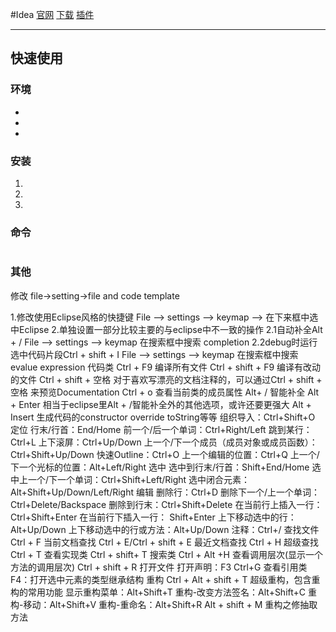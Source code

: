 #Idea
[官网](https://www.jetbrains.com/)
[下载](https://www.jetbrains.com/idea/download/#section=windows)
[插件](https://plugins.jetbrains.com/idea)
***
## 快速使用
### 环境
*
*
*
### 安装
1.
2.
3.
### 命令
```

```
### 其他
修改
file->setting->file and code template

1.修改使用Eclipse风格的快捷键
File --> settings --> keymap --> 在下来框中选中Eclipse
2.单独设置一部分比较主要的与eclipse中不一致的操作
2.1自动补全Alt + /
File --> settings --> keymap 在搜索框中搜索 completion
2.2debug时运行选中代码片段Ctrl + shift + I
File --> settings --> keymap 在搜索框中搜索 evalue expression
代码类
Ctrl + F9	编译所有文件
Ctrl + shift + F9	编译有改动的文件
Ctrl + shift + 空格	对于喜欢写漂亮的文档注释的，可以通过Ctrl + shift + 空格 来预览Documentation
Ctrl + o	查看当前类的成员属性
Alt+ /	智能补全
Alt + Enter	相当于eclipse里Alt + /智能补全外的其他选项，或许还要更强大
Alt + Insert	生成代码的constructor override toString等等
组织导入：Ctrl+Shift+O
定位
行末/行首：End/Home
前一个/后一个单词：Ctrl+Right/Left
跳到某行：Ctrl+L
上下滚屏：Ctrl+Up/Down
上一个/下一个成员（成员对象或成员函数）：Ctrl+Shift+Up/Down
快速Outline：Ctrl+O
上一个编辑的位置：Ctrl+Q 
上一个/下一个光标的位置：Alt+Left/Right
选中 
选中到行末/行首：Shift+End/Home
选中上一个/下一个单词：Ctrl+Shift+Left/Right
选中闭合元素：Alt+Shift+Up/Down/Left/Right
编辑
删除行：Ctrl+D
删除下一个/上一个单词：Ctrl+Delete/Backspace
删除到行末：Ctrl+Shift+Delete
在当前行上插入一行：Ctrl+Shift+Enter
在当前行下插入一行： Shift+Enter
上下移动选中的行：Alt+Up/Down
上下移动选中的行或方法：Alt+Up/Down
注释：Ctrl+/
查找文件
Ctrl + F	当前文档查找
Ctrl + E/Ctrl + shift + E 最近文档查找
Ctrl + H	超级查找
Ctrl + T	查看实现类
Ctrl + shift+ T	搜索类
Ctrl + Alt +H	查看调用层次(显示一个方法的调用层次)
Ctrl + shift + R 打开文件
打开声明：F3
Ctrl+G 查看引用类
F4：打开选中元素的类型继承结构
重构
Ctrl + Alt + shift + T	超级重构，包含重构的常用功能
显示重构菜单：Alt+Shift+T
重构-改变方法签名：Alt+Shift+C
重构-移动：Alt+Shift+V
重构-重命名：Alt+Shift+R
Alt + shift + M	重构之修抽取方法

